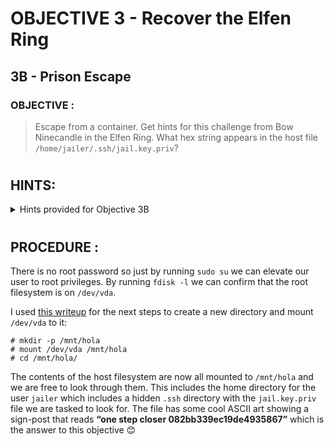 # OBJECTIVE 3 - Recover the Elfen Ring #
## 3B - Prison Escape ##

### OBJECTIVE : ###
>Escape from a container.  Get hints for this challenge from Bow Ninecandle in the Elfen Ring.  What hex string appears in the host file ``/home/jailer/.ssh/jail.key.priv``?
#  

## HINTS: ##
<details>
  <summary>Hints provided for Objective 3B</summary>
  
>-  Were you able to `mount` up?  If so, users’ `home/` directories can be a great place to look for secrets...
>-	When users are over-privileged, they can often act as root.  When *containers* have too many permissions, they can affect the host!

</details>

#  

## PROCEDURE : ##

There is no root password so just by running ``sudo su`` we can elevate our user to root privileges.  By running `fdisk -l` we can confirm that the root filesystem is on `/dev/vda`.

I used [this writeup](https://book.hacktricks.xyz/linux-hardening/privilege-escalation/docker-breakout/docker-breakout-privilege-escalation) for the next steps to create a new directory and mount `/dev/vda` to it:
```
# mkdir -p /mnt/hola
# mount /dev/vda /mnt/hola
# cd /mnt/hola/
```

The contents of the host filesystem are now all mounted to `/mnt/hola` and we are free to look through them.  This includes the home directory for the user `jailer` which includes a hidden `.ssh` directory with the `jail.key.priv` file we are tasked to look for.  The file has some cool ASCII art showing a sign-post that reads **“one step closer 082bb339ec19de4935867”** which is the answer to this objective 😊
